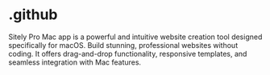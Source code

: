 # .github
Sitely Pro Mac app is a powerful and intuitive website creation tool designed specifically for macOS. Build stunning, professional websites without coding. It offers drag-and-drop functionality, responsive templates, and seamless integration with Mac features.

